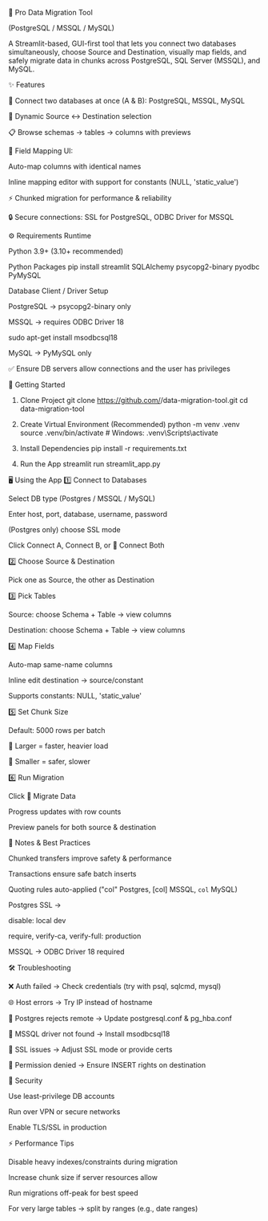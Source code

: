 🚀 Pro Data Migration Tool

(PostgreSQL / MSSQL / MySQL)

A Streamlit-based, GUI-first tool that lets you connect two databases simultaneously, choose Source and Destination, visually map fields, and safely migrate data in chunks across PostgreSQL, SQL Server (MSSQL), and MySQL.

✨ Features

🔗 Connect two databases at once (A & B): PostgreSQL, MSSQL, MySQL

🔄 Dynamic Source ↔ Destination selection

📋 Browse schemas → tables → columns with previews

🎯 Field Mapping UI:

Auto-map columns with identical names

Inline mapping editor with support for constants (NULL, 'static_value')

⚡ Chunked migration for performance & reliability

🔒 Secure connections: SSL for PostgreSQL, ODBC Driver for MSSQL

⚙️ Requirements
Runtime

Python 3.9+ (3.10+ recommended)

Python Packages
pip install streamlit SQLAlchemy psycopg2-binary pyodbc PyMySQL

Database Client / Driver Setup

PostgreSQL → psycopg2-binary only

MSSQL → requires ODBC Driver 18

sudo apt-get install msodbcsql18


MySQL → PyMySQL only

✅ Ensure DB servers allow connections and the user has privileges

🚀 Getting Started
1. Clone Project
git clone https://github.com/<your-username>/data-migration-tool.git
cd data-migration-tool

2. Create Virtual Environment (Recommended)
python -m venv .venv
source .venv/bin/activate        # Windows: .venv\Scripts\activate

3. Install Dependencies
pip install -r requirements.txt

4. Run the App
streamlit run streamlit_app.py

🖥️ Using the App
1️⃣ Connect to Databases

Select DB type (Postgres / MSSQL / MySQL)

Enter host, port, database, username, password

(Postgres only) choose SSL mode

Click Connect A, Connect B, or 🔗 Connect Both

2️⃣ Choose Source & Destination

Pick one as Source, the other as Destination

3️⃣ Pick Tables

Source: choose Schema + Table → view columns

Destination: choose Schema + Table → view columns

4️⃣ Map Fields

Auto-map same-name columns

Inline edit destination → source/constant

Supports constants: NULL, 'static_value'

5️⃣ Set Chunk Size

Default: 5000 rows per batch

🔹 Larger = faster, heavier load

🔹 Smaller = safer, slower

6️⃣ Run Migration

Click 🚀 Migrate Data

Progress updates with row counts

Preview panels for both source & destination

📝 Notes & Best Practices

Chunked transfers improve safety & performance

Transactions ensure safe batch inserts

Quoting rules auto-applied ("col" Postgres, [col] MSSQL, `col` MySQL)

Postgres SSL →

disable: local dev

require, verify-ca, verify-full: production

MSSQL → ODBC Driver 18 required

🛠️ Troubleshooting

❌ Auth failed → Check credentials (try with psql, sqlcmd, mysql)

🌐 Host errors → Try IP instead of hostname

🔐 Postgres rejects remote → Update postgresql.conf & pg_hba.conf

🧩 MSSQL driver not found → Install msodbcsql18

🔏 SSL issues → Adjust SSL mode or provide certs

🚫 Permission denied → Ensure INSERT rights on destination

🔐 Security

Use least-privilege DB accounts

Run over VPN or secure networks

Enable TLS/SSL in production

⚡ Performance Tips

Disable heavy indexes/constraints during migration

Increase chunk size if server resources allow

Run migrations off-peak for best speed

For very large tables → split by ranges (e.g., date ranges)